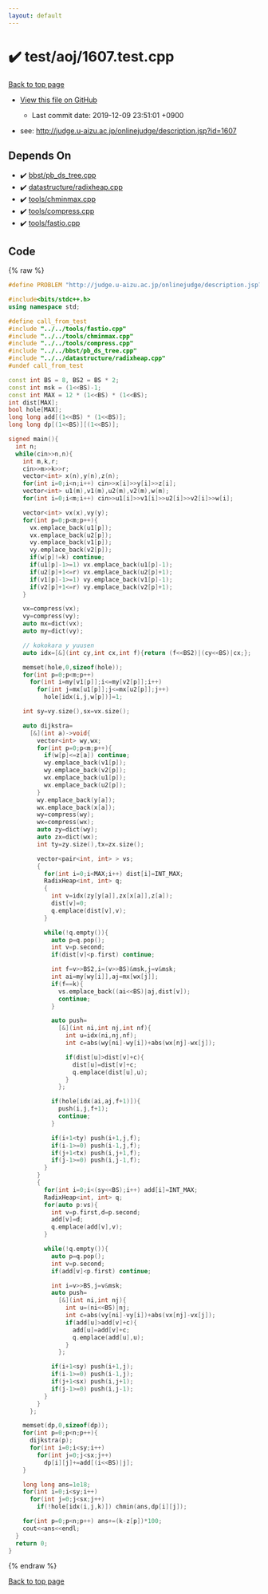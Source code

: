```yaml
---
layout: default
---
```


<!-- mathjax config similar to math.stackexchange -->
<script type="text/javascript" async
  src="https://cdnjs.cloudflare.com/ajax/libs/mathjax/2.7.5/MathJax.js?config=TeX-MML-AM_CHTML">
</script>
<script type="text/x-mathjax-config">
  MathJax.Hub.Config({
    TeX: { equationNumbers: { autoNumber: "AMS" }},
    tex2jax: {
      inlineMath: [ ['$','$'] ],
      processEscapes: true
    },
    "HTML-CSS": { matchFontHeight: false },
    displayAlign: "left",
    displayIndent: "2em"
  });
</script>

<script type="text/javascript" src="https://cdnjs.cloudflare.com/ajax/libs/jquery/3.4.1/jquery.min.js"></script>
<script src="https://cdn.jsdelivr.net/npm/jquery-balloon-js@1.1.2/jquery.balloon.min.js" integrity="sha256-ZEYs9VrgAeNuPvs15E39OsyOJaIkXEEt10fzxJ20+2I=" crossorigin="anonymous"></script>
<script type="text/javascript" src="../../../assets/js/copy-button.js"></script>
<link rel="stylesheet" href="../../../assets/css/copy-button.css" />


# :heavy_check_mark: test/aoj/1607.test.cpp
<a href="../../../index.html">Back to top page</a>

* <a href="{{ site.github.repository_url }}/blob/master/test/aoj/1607.test.cpp">View this file on GitHub</a>
    - Last commit date: 2019-12-09 23:51:01 +0900


* see: <a href="http://judge.u-aizu.ac.jp/onlinejudge/description.jsp?id=1607">http://judge.u-aizu.ac.jp/onlinejudge/description.jsp?id=1607</a>


## Depends On
* :heavy_check_mark: <a href="../../../library/bbst/pb_ds_tree.cpp.html">bbst/pb_ds_tree.cpp</a>
* :heavy_check_mark: <a href="../../../library/datastructure/radixheap.cpp.html">datastructure/radixheap.cpp</a>
* :heavy_check_mark: <a href="../../../library/tools/chminmax.cpp.html">tools/chminmax.cpp</a>
* :heavy_check_mark: <a href="../../../library/tools/compress.cpp.html">tools/compress.cpp</a>
* :heavy_check_mark: <a href="../../../library/tools/fastio.cpp.html">tools/fastio.cpp</a>


## Code
{% raw %}
```cpp
#define PROBLEM "http://judge.u-aizu.ac.jp/onlinejudge/description.jsp?id=1607"

#include<bits/stdc++.h>
using namespace std;

#define call_from_test
#include "../../tools/fastio.cpp"
#include "../../tools/chminmax.cpp"
#include "../../tools/compress.cpp"
#include "../../bbst/pb_ds_tree.cpp"
#include "../../datastructure/radixheap.cpp"
#undef call_from_test

const int BS = 8, BS2 = BS * 2;
const int msk = (1<<BS)-1;
const int MAX = 12 * (1<<BS) * (1<<BS);
int dist[MAX];
bool hole[MAX];
long long add[(1<<BS) * (1<<BS)];
long long dp[(1<<BS)][(1<<BS)];

signed main(){
  int n;
  while(cin>>n,n){
    int m,k,r;
    cin>>m>>k>>r;
    vector<int> x(n),y(n),z(n);
    for(int i=0;i<n;i++) cin>>x[i]>>y[i]>>z[i];
    vector<int> u1(m),v1(m),u2(m),v2(m),w(m);
    for(int i=0;i<m;i++) cin>>u1[i]>>v1[i]>>u2[i]>>v2[i]>>w[i];

    vector<int> vx(x),vy(y);
    for(int p=0;p<m;p++){
      vx.emplace_back(u1[p]);
      vx.emplace_back(u2[p]);
      vy.emplace_back(v1[p]);
      vy.emplace_back(v2[p]);
      if(w[p]!=k) continue;
      if(u1[p]-1>=1) vx.emplace_back(u1[p]-1);
      if(u2[p]+1<=r) vx.emplace_back(u2[p]+1);
      if(v1[p]-1>=1) vy.emplace_back(v1[p]-1);
      if(v2[p]+1<=r) vy.emplace_back(v2[p]+1);
    }

    vx=compress(vx);
    vy=compress(vy);
    auto mx=dict(vx);
    auto my=dict(vy);

    // kokokara y yuusen
    auto idx=[&](int cy,int cx,int f){return (f<<BS2)|(cy<<BS)|cx;};

    memset(hole,0,sizeof(hole));
    for(int p=0;p<m;p++)
      for(int i=my[v1[p]];i<=my[v2[p]];i++)
        for(int j=mx[u1[p]];j<=mx[u2[p]];j++)
          hole[idx(i,j,w[p])]=1;

    int sy=vy.size(),sx=vx.size();

    auto dijkstra=
      [&](int a)->void{
        vector<int> wy,wx;
        for(int p=0;p<m;p++){
          if(w[p]<=z[a]) continue;
          wy.emplace_back(v1[p]);
          wy.emplace_back(v2[p]);
          wx.emplace_back(u1[p]);
          wx.emplace_back(u2[p]);
        }
        wy.emplace_back(y[a]);
        wx.emplace_back(x[a]);
        wy=compress(wy);
        wx=compress(wx);
        auto zy=dict(wy);
        auto zx=dict(wx);
        int ty=zy.size(),tx=zx.size();

        vector<pair<int, int> > vs;
        {
          for(int i=0;i<MAX;i++) dist[i]=INT_MAX;
          RadixHeap<int, int> q;
          {
            int v=idx(zy[y[a]],zx[x[a]],z[a]);
            dist[v]=0;
            q.emplace(dist[v],v);
          }

          while(!q.empty()){
            auto p=q.pop();
            int v=p.second;
            if(dist[v]<p.first) continue;

            int f=v>>BS2,i=(v>>BS)&msk,j=v&msk;
            int ai=my[wy[i]],aj=mx[wx[j]];
            if(f==k){
              vs.emplace_back((ai<<BS)|aj,dist[v]);
              continue;
            }

            auto push=
              [&](int ni,int nj,int nf){
                int u=idx(ni,nj,nf);
                int c=abs(wy[ni]-wy[i])+abs(wx[nj]-wx[j]);

                if(dist[u]>dist[v]+c){
                  dist[u]=dist[v]+c;
                  q.emplace(dist[u],u);
                }
              };

            if(hole[idx(ai,aj,f+1)]){
              push(i,j,f+1);
              continue;
            }

            if(i+1<ty) push(i+1,j,f);
            if(i-1>=0) push(i-1,j,f);
            if(j+1<tx) push(i,j+1,f);
            if(j-1>=0) push(i,j-1,f);
          }
        }
        {
          for(int i=0;i<(sy<<BS);i++) add[i]=INT_MAX;
          RadixHeap<int, int> q;
          for(auto p:vs){
            int v=p.first,d=p.second;
            add[v]=d;
            q.emplace(add[v],v);
          }

          while(!q.empty()){
            auto p=q.pop();
            int v=p.second;
            if(add[v]<p.first) continue;

            int i=v>>BS,j=v&msk;
            auto push=
              [&](int ni,int nj){
                int u=(ni<<BS)|nj;
                int c=abs(vy[ni]-vy[i])+abs(vx[nj]-vx[j]);
                if(add[u]>add[v]+c){
                  add[u]=add[v]+c;
                  q.emplace(add[u],u);
                }
              };

            if(i+1<sy) push(i+1,j);
            if(i-1>=0) push(i-1,j);
            if(j+1<sx) push(i,j+1);
            if(j-1>=0) push(i,j-1);
          }
        }
      };

    memset(dp,0,sizeof(dp));
    for(int p=0;p<n;p++){
      dijkstra(p);
      for(int i=0;i<sy;i++)
        for(int j=0;j<sx;j++)
          dp[i][j]+=add[(i<<BS)|j];
    }

    long long ans=1e18;
    for(int i=0;i<sy;i++)
      for(int j=0;j<sx;j++)
        if(!hole[idx(i,j,k)]) chmin(ans,dp[i][j]);

    for(int p=0;p<n;p++) ans+=(k-z[p])*100;
    cout<<ans<<endl;
  }
  return 0;
}

```
{% endraw %}

<a href="../../../index.html">Back to top page</a>

